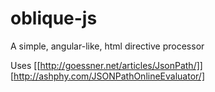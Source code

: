 oblique-js
==========

A simple, angular-like, html directive processor

Uses
[[http://goessner.net/articles/JsonPath/]]
[http://ashphy.com/JSONPathOnlineEvaluator/]